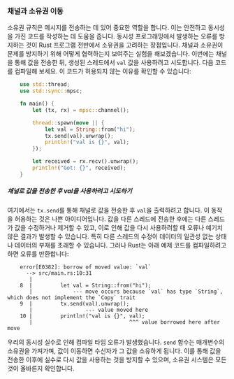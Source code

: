 ### 채널과 소유권 이동

소유권 규칙은 메시지를 전송하는 데 있어 중요한 역할을 합니다. 이는 안전하고 동시성을 가진 코드를 작성하는 데 도움을 줍니다. 동시성 프로그래밍에서 발생하는 오류를 방지하는 것이 Rust 프로그램 전반에서 소유권을 고려하는 장점입니다. 채널과 소유권이 문제를 방지하기 위해 어떻게 협력하는지 보여주는 실험을 해보겠습니다. 이번에는 채널을 통해 값을 전송한 뒤, 생성된 스레드에서 `val` 값을 사용하려고 시도합니다. 다음 코드를 컴파일해 보세요. 이 코드가 허용되지 않는 이유를 확인할 수 있습니다:

```rust
    use std::thread;
    use std::sync::mpsc;

    fn main() {
        let (tx, rx) = mpsc::channel();

        thread::spawn(move || {
            let val = String::from("hi");
            tx.send(val).unwrap();
            println!("val is {}", val);
        });

        let received = rx.recv().unwrap();
        println!("Got: {}", received);
    }
```

##### 채널로 값을 전송한 후 val을 사용하려고 시도하기

여기에서는 `tx.send`를 통해 채널로 값을 전송한 후 `val`을 출력하려고 합니다. 이 동작을 허용하는 것은 나쁜 아이디어입니다. 값을 다른 스레드에 전송한 후에는 다른 스레드가 값을 수정하거나 제거할 수 있고, 이로 인해 값을 다시 사용하려할 때 오류나 예기치 않은 결과가 발생할 수 있습니다. 특히 다른 스레드의 수정이 데이터의 일관성 없는 상태나 데이터의 부재를 초래할 수 있습니다. 그러나 Rust는 아래 예제 코드를 컴파일하려고 하면 오류를 반환합니다:

```text
    error[E0382]: borrow of moved value: `val`
      --> src/main.rs:10:31
       |
    8  |         let val = String::from("hi");
       |             --- move occurs because `val` has type `String`, which does not implement the `Copy` trait
    9  |         tx.send(val).unwrap();
       |                 --- value moved here
    10 |         println!("val is {}", val);
       |                               ^^^ value borrowed here after move

```

우리의 동시성 실수로 인해 컴파일 타임 오류가 발생했습니다. `send` 함수는 매개변수의 소유권을 가져가며, 값이 이동하면 수신자가 그 값을 소유하게 됩니다. 이를 통해 값을 전송한 이후에 실수로 다시 값을 사용하는 것을 방지할 수 있으며, 소유권 시스템은 모든 것이 올바른지 확인합니다.